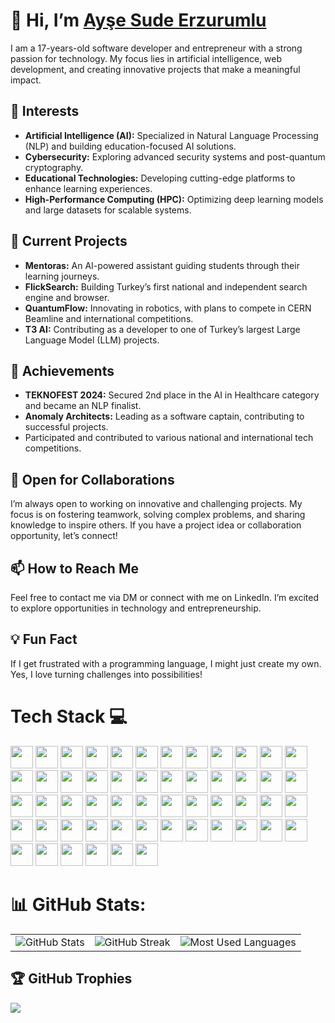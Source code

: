 # 👋 Hi, I’m <span class="badge-base LI-profile-badge" data-locale="tr_TR" data-size="medium" data-theme="dark" data-type="VERTICAL" data-vanity="aysesudeerzurumlu" data-version="v1"><a class="badge-base__link LI-simple-link" href="https://tr.linkedin.com/in/aysesudeerzurumlu?trk=profile-badge">Ayşe Sude Erzurumlu</a></span>
              
I am a 17-years-old software developer and entrepreneur with a strong passion for technology. My focus lies in artificial intelligence, web development, and creating innovative projects that make a meaningful impact.

## 👀 Interests
- **Artificial Intelligence (AI):** Specialized in Natural Language Processing (NLP) and building education-focused AI solutions.
- **Cybersecurity:** Exploring advanced security systems and post-quantum cryptography.
- **Educational Technologies:** Developing cutting-edge platforms to enhance learning experiences.
- **High-Performance Computing (HPC):** Optimizing deep learning models and large datasets for scalable systems.

## 🌱 Current Projects
- **Mentoras:** An AI-powered assistant guiding students through their learning journeys.
- **FlickSearch:** Building Turkey’s first national and independent search engine and browser.
- **QuantumFlow:** Innovating in robotics, with plans to compete in CERN Beamline and international competitions.
- **T3 AI:** Contributing as a developer to one of Turkey’s largest Large Language Model (LLM) projects.

## 🚀 Achievements
- **TEKNOFEST 2024:** Secured 2nd place in the AI in Healthcare category and became an NLP finalist.
- **Anomaly Architects:** Leading as a software captain, contributing to successful projects.
- Participated and contributed to various national and international tech competitions.

## 🌟 Open for Collaborations
I’m always open to working on innovative and challenging projects. My focus is on fostering teamwork, solving complex problems, and sharing knowledge to inspire others. If you have a project idea or collaboration opportunity, let’s connect!

## 📫 How to Reach Me
Feel free to contact me via DM or connect with me on LinkedIn. I’m excited to explore opportunities in technology and entrepreneurship.

## 💡 Fun Fact
If I get frustrated with a programming language, I might just create my own. Yes, I love turning challenges into possibilities!

# Tech Stack 💻 
<p>
  <img src="https://img.shields.io/badge/-C-A8B9CC?style=flat&logo=c&logoColor=white" height="36">
  <img src="https://img.shields.io/badge/-C++-00599C?style=flat&logo=c%2B%2B&logoColor=white" height="36">
  <img src="https://img.shields.io/badge/-Python-3776AB?style=flat&logo=python&logoColor=white" height="36">
  <img src="https://img.shields.io/badge/-Go-00ADD8?style=flat&logo=go&logoColor=white" height="36">
  <img src="https://img.shields.io/badge/-Dart-0175C2?style=flat&logo=dart&logoColor=white" height="36">
  <img src="https://img.shields.io/badge/-R-276DC3?style=flat&logo=r&logoColor=white" height="36">
  <img src="https://img.shields.io/badge/-Julia-9558B2?style=flat&logo=julia&logoColor=white" height="36">
  <img src="https://img.shields.io/badge/-Java-007396?style=flat&logo=java&logoColor=white" height="36">
  <img src="https://img.shields.io/badge/-Lua-2C2D72?style=flat&logo=lua&logoColor=white" height="36">
  <img src="https://img.shields.io/badge/-Solidity-363636?style=flat&logo=solidity&logoColor=white" height="36">
  <img src="https://img.shields.io/badge/-HTML5-E34F26?style=flat&logo=html5&logoColor=white" height="36">
  <img src="https://img.shields.io/badge/-CSS3-1572B6?style=flat&logo=css3&logoColor=white" height="36">
  <img src="https://img.shields.io/badge/-JavaScript-F7DF1E?style=flat&logo=javascript&logoColor=black" height="36">
  <img src="https://img.shields.io/badge/-React-61DAFB?style=flat&logo=react&logoColor=black" height="36">
  <img src="https://img.shields.io/badge/-Node.js-339933?style=flat&logo=node.js&logoColor=white" height="36">
  <img src="https://img.shields.io/badge/-Ruby-CC342D?style=flat&logo=ruby&logoColor=white" height="36">
  <img src="https://img.shields.io/badge/-Flutter-02569B?style=flat&logo=flutter&logoColor=white" height="36">
  <img src="https://img.shields.io/badge/-Firebase-FFCA28?style=flat&logo=firebase&logoColor=white" height="36">
  <img src="https://img.shields.io/badge/-Bootstrap-563D7C?style=flat&logo=bootstrap&logoColor=white" height="36">
  <img src="https://img.shields.io/badge/-Fusion-2D9CDB?style=flat&logo=fusion&logoColor=white" height="36">
  <img src="https://img.shields.io/badge/-Canva-00C4CC?style=flat&logo=canva&logoColor=white" height="36">
  <img src="https://img.shields.io/badge/-Figma-F24E1E?style=flat&logo=figma&logoColor=white" height="36">
  <img src="https://img.shields.io/badge/-Linux-FCC624?style=flat&logo=linux&logoColor=black" height="36">
  <img src="https://img.shields.io/badge/-TensorFlow-FF6F00?style=flat&logo=tensorflow&logoColor=white" height="36">
  <img src="https://img.shields.io/badge/-PyTorch-EE4C2C?style=flat&logo=pytorch&logoColor=white" height="36">
  <img src="https://img.shields.io/badge/-scikit--learn-F7931E?style=flat&logo=scikit-learn&logoColor=white" height="36">
  <img src="https://img.shields.io/badge/-Pandas-150458?style=flat&logo=pandas&logoColor=white" height="36">
  <img src="https://img.shields.io/badge/-NumPy-013243?style=flat&logo=numpy&logoColor=white" height="36">
  <img src="https://img.shields.io/badge/-Matplotlib-2C5BB4?style=flat&logo=matplotlib&logoColor=white" height="36">
  <img src="https://img.shields.io/badge/-Jupyter-F37626?style=flat&logo=jupyter&logoColor=white" height="36">
  <img src="https://img.shields.io/badge/-Keras-D00000?style=flat&logo=keras&logoColor=white" height="36">
  <img src="https://img.shields.io/badge/-Apache%20Spark-E25A1C?style=flat&logo=apache-spark&logoColor=white" height="36">
  <img src="https://img.shields.io/badge/-Hadoop-66CCFF?style=flat&logo=apache-hadoop&logoColor=white" height="36">
  <img src="https://img.shields.io/badge/-MongoDB-47A248?style=flat&logo=mongodb&logoColor=white" height="36">
  <img src="https://img.shields.io/badge/-Docker-2496ED?style=flat&logo=docker&logoColor=white" height="36">
  <img src="https://img.shields.io/badge/-Kubernetes-326CE5?style=flat&logo=kubernetes&logoColor=white" height="36">
  <img src="https://img.shields.io/badge/-Redis-DC382D?style=flat&logo=redis&logoColor=white" height="36">
  <img src="https://img.shields.io/badge/-AWS-FF9900?style=flat&logo=amazon-aws&logoColor=white" height="36">
  <img src="https://img.shields.io/badge/-Azure-0078D4?style=flat&logo=microsoft-azure&logoColor=white" height="36">
  <img src="https://img.shields.io/badge/-OpenCV-5C3EE8?style=flat&logo=opencv&logoColor=white" height="36">
  <img src="https://img.shields.io/badge/-Blender-F5792A?style=flat&logo=blender&logoColor=white" height="36">
  <img src="https://img.shields.io/badge/-Unity-000000?style=flat&logo=unity&logoColor=white" height="36">
  <img src="https://img.shields.io/badge/-Rust-000000?style=flat&logo=rust&logoColor=white" height="36">
  <img src="https://img.shields.io/badge/-Scala-DC322F?style=flat&logo=scala&logoColor=white" height="36">
  <img src="https://img.shields.io/badge/-C%23-239120?style=flat&logo=c-sharp&logoColor=white" height="36">
  <img src="https://img.shields.io/badge/-Perl-39457E?style=flat&logo=perl&logoColor=white" height="36">
  <img src="https://img.shields.io/badge/-Kotlin-0095D5?style=flat&logo=kotlin&logoColor=white" height="36">
  <img src="https://img.shields.io/badge/-Haskell-5D4F85?style=flat&logo=haskell&logoColor=white" height="36">
  <img src="https://img.shields.io/badge/-Vue.js-4FC08D?style=flat&logo=vue.js&logoColor=white" height="36">
  <img src="https://img.shields.io/badge/-TypeScript-007ACC?style=flat&logo=typescript&logoColor=white" height="36">
  <img src="https://img.shields.io/badge/-SASS-CC6699?style=flat&logo=sass&logoColor=white" height="36">
  <img src="https://img.shields.io/badge/-Elixir-4B275F?style=flat&logo=elixir&logoColor=white" height="36">
  <img src="https://img.shields.io/badge/-Neo4j-008CC1?style=flat&logo=neo4j&logoColor=white" height="36">
  <img src="https://img.shields.io/badge/-Firebase-FFCA28?style=flat&logo=firebase&logoColor=white" height="36">
</p>


# 📊 GitHub Stats:
<table>
  <tr>
    <td>
      <img src="https://github-readme-stats.vercel.app/api?username=sudeerzurumlu&theme=dark&hide_border=false&include_all_commits=true&count_private=true" alt="GitHub Stats">
    </td>
    <td>
      <img src="https://github-readme-streak-stats.herokuapp.com/?user=sudeerzurumlu&theme=dark&hide_border=false" alt="GitHub Streak">
    </td>
    <td>
      <img src="https://github-readme-stats.vercel.app/api/top-langs/?username=sudeerzurumlu&theme=dark&hide_border=false&layout=compact" alt="Most Used Languages">
    </td>
  </tr>
</table>



## 🏆 GitHub Trophies
![](https://github-profile-trophy.vercel.app/?username=sudeerzurumlu&theme=radical&no-frame=false&no-bg=true&margin-w=10&combine_all_yearly_contributions=true&column=9)

<!--
## ✍️ Random Dev Quote
<img src="https://quotes-github-readme.vercel.app/api?type=horizontal&theme=dark"> -->

<!--[![](https://visitcount.itsvg.in/api?id=sudeerzurumlu&icon=2&color=0)](https://visitcount.itsvg.in)-->
<!--![](https://github-readme-stats.vercel.app/api/top-langs/?username=sudeerzurumlu&theme=dark&hide_border=false&include_all_commits=true&count_private=true&layout=compact)-->


